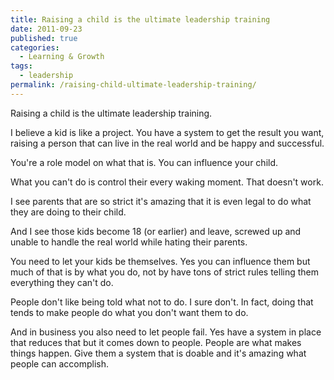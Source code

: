 ```yaml
---
title: Raising a child is the ultimate leadership training
date: 2011-09-23
published: true
categories:
  - Learning & Growth
tags:
  - leadership
permalink: /raising-child-ultimate-leadership-training/
---
```

Raising a child is the ultimate leadership training.

I believe a kid is like a project. You have a system to get the result you want, raising a person that can live in the real world and be happy and successful.

You're a role model on what that is. You can influence your child.

What you can't do is control their every waking moment. That doesn't work.

I see parents that are so strict it's amazing that it is even legal to do what they are doing to their child.

And I see those kids become 18 (or earlier) and leave, screwed up and unable to handle the real world while hating their parents.

You need to let your kids be themselves. Yes you can influence them but much of that is by what you do, not by have tons of strict rules telling them everything they can't do.

People don't like being told what not to do. I sure don't. In fact, doing that tends to make people do what you don't want them to do.

And in business you also need to let people fail. Yes have a system in place that reduces that but it comes down to people. People are what makes things happen. Give them a system that is doable and it's amazing what people can accomplish.